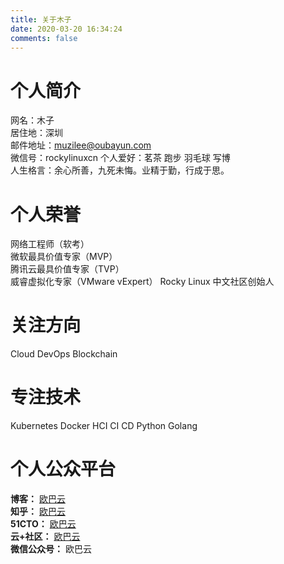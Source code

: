 ```yaml
---
title: 关于木子 
date: 2020-03-20 16:34:24
comments: false
---
```

# 个人简介
网名：木子  
居住地：深圳  
邮件地址：muzilee@oubayun.com  
微信号：rockylinuxcn
个人爱好：茗茶 跑步 羽毛球 写博  
人生格言：余心所善，九死未悔。业精于勤，行成于思。  

# 个人荣誉
网络工程师（软考）  
微软最具价值专家（MVP）  
腾讯云最具价值专家（TVP）  
威睿虚拟化专家（VMware vExpert）
Rocky Linux 中文社区创始人

# 关注方向
Cloud DevOps Blockchain  

# 专注技术
Kubernetes Docker HCI CI CD Python Golang  

# 个人公众平台
**博客：** [欧巴云](https://www.oubayun.com)  
**知乎：** [欧巴云](https://www.zhihu.com/people/ou-ba-yun)  
**51CTO：** [欧巴云](https://blog.51cto.com/lidongni)  
**云+社区：** [欧巴云](https://cloud.tencent.com/developer/user/4202074)  
**微信公众号：** 欧巴云